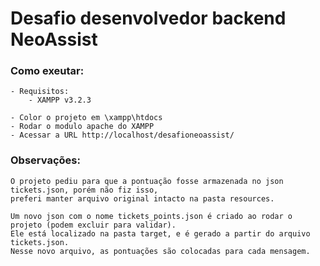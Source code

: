 # Desafio desenvolvedor backend NeoAssist

### Como exeutar:

    - Requisitos:
        - XAMPP v3.2.3

    - Color o projeto em \xampp\htdocs
    - Rodar o modulo apache do XAMPP
    - Acessar a URL http://localhost/desafioneoassist/

### Observações:
    
    O projeto pediu para que a pontuação fosse armazenada no json tickets.json, porém não fiz isso, 
    preferi manter arquivo original intacto na pasta resources. 

    Um novo json com o nome tickets_points.json é criado ao rodar o projeto (podem excluir para validar). 
    Ele está localizado na pasta target, e é gerado a partir do arquivo tickets.json.
    Nesse novo arquivo, as pontuações são colocadas para cada mensagem.


